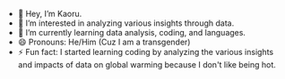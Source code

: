 - 👋 Hey, I’m Kaoru.
- 👀 I’m interested in analyzing various insights through data.
- 🌱 I’m currently learning data analysis, coding, and languages.
- 😄 Pronouns: He/Him (Cuz I am a transgender)
- ⚡ Fun fact: I started learning coding by analyzing the various insights and impacts of data on global warming because I don't like being hot.
<!---
Zephyr-Kaoru/Zephyr-Kaoru is a ✨ special ✨ repository because its `README.md` (this file) appears on your GitHub profile.
You can click the Preview link to take a look at your changes.
--->
